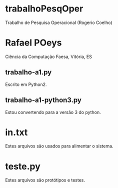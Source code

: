 # trabalhoPesqOper
Trabalho de Pesquisa Operacional (Rogerio Coelho)

# Rafael POeys
Ciência da Computação
Faesa, Vitória, ES

## trabalho-a1.py
Escrito em Python2.

## trabalho-a1-python3.py
Estou convertendo para a versão 3 do python.

# in.txt
Estes arquivos são usados para alimentar o sistema.

# teste.py
Estes arquivos são protótipos e testes.

